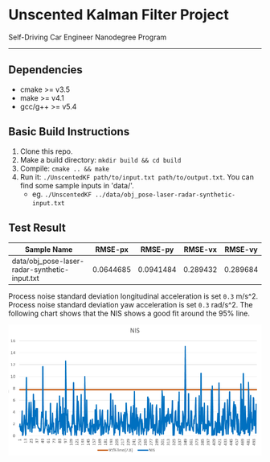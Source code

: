 # Unscented Kalman Filter Project 
Self-Driving Car Engineer Nanodegree Program

---

## Dependencies

* cmake >= v3.5
* make >= v4.1
* gcc/g++ >= v5.4

## Basic Build Instructions

1. Clone this repo.
2. Make a build directory: `mkdir build && cd build`
3. Compile: `cmake .. && make`
4. Run it: `./UnscentedKF path/to/input.txt path/to/output.txt`. You can find
   some sample inputs in 'data/'.
    - eg. `./UnscentedKF ../data/obj_pose-laser-radar-synthetic-input.txt`




## Test Result

| Sample Name                                   | RMSE-px   | RMSE-py   | RMSE-vx  | RMSE-vy  |
|-----------------------------------------------|-----------|-----------|----------|----------|
| data/obj_pose-laser-radar-synthetic-input.txt | 0.0644685 | 0.0941484 | 0.289432 | 0.289684 |


Process noise standard deviation longitudinal acceleration is set `0.3` m/s^2.
Process noise standard deviation yaw acceleration is set `0.3` rad/s^2.
The following chart shows that the NIS shows a good fit around the 95% line.

![NIS](data/nis_plot.png)

